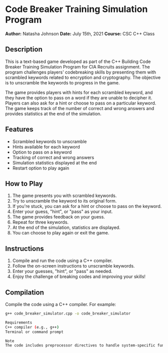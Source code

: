 # Code Breaker Training Simulation Program

**Author:** Natasha Johnson
**Date:** July 15th, 2021
**Course:** CSC C++ Class

## Description

This is a text-based game developed as part of the C++ Building Code Breaker Training Simulation Program for CIA Recruits assignment. The program challenges players' codebreaking skills by presenting them with scrambled keywords related to encryption and cryptography. The objective is to unscramble the keywords to progress in the game.

The game provides players with hints for each scrambled keyword, and they have the option to pass on a word if they are unable to decipher it. Players can also ask for a hint or choose to pass on a particular keyword. The game keeps track of the number of correct and wrong answers and provides statistics at the end of the simulation.

## Features

- Scrambled keywords to unscramble
- Hints available for each keyword
- Option to pass on a keyword
- Tracking of correct and wrong answers
- Simulation statistics displayed at the end
- Restart option to play again

## How to Play

1. The game presents you with scrambled keywords.
2. Try to unscramble the keyword to its original form.
3. If you're stuck, you can ask for a hint or choose to pass on the keyword.
4. Enter your guess, "hint", or "pass" as your input.
5. The game provides feedback on your guess.
6. Repeat for three keywords.
7. At the end of the simulation, statistics are displayed.
8. You can choose to play again or exit the game.

## Instructions

1. Compile and run the code using a C++ compiler.
2. Follow the on-screen instructions to unscramble keywords.
3. Enter your guesses, "hint", or "pass" as needed.
4. Enjoy the challenge of breaking codes and improving your skills!

## Compilation

Compile the code using a C++ compiler. For example:

```bash
g++ code_breaker_simulator.cpp -o code_breaker_simulator

Requirements
C++ compiler (e.g., g++)
Terminal or command prompt

Note
The code includes preprocessor directives to handle system-specific functionalities and delay using the usleep function. Depending on the system you are using, you may need to adjust these parts of the code.
